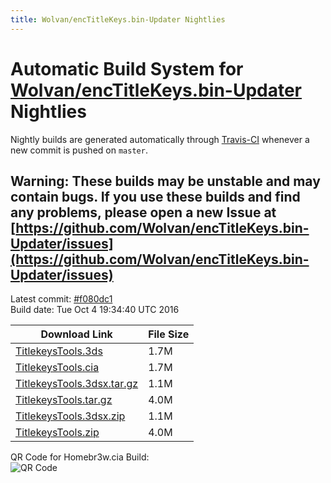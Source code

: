```yaml
---
title: Wolvan/encTitleKeys.bin-Updater Nightlies
---
```

# Automatic Build System for [Wolvan/encTitleKeys.bin-Updater](https://github.com/Wolvan/encTitleKeys.bin-Updater) Nightlies

Nightly builds are generated automatically through [Travis-CI](https://travis-ci.org/) whenever a new commit is pushed on `master`.

## Warning: These builds may be unstable and may contain bugs. If you use these builds and find any problems, please open a new Issue at [https://github.com/Wolvan/encTitleKeys.bin-Updater/issues](https://github.com/Wolvan/encTitleKeys.bin-Updater/issues)

Latest commit: [#f080dc1](https://github.com/Wolvan/encTitleKeys.bin-Updater/commit/f080dc14384b245f140cb2f0461246cc4c3c0da8)<br>
Build date: Tue Oct  4 19:34:40 UTC 2016

| Download Link | File Size |
|---------------|-----------|
| [TitlekeysTools.3ds](https://Wolvan.github.io/encTitleKeys.bin-Updater/build/TitlekeysTools.3ds) | 1.7M |
| [TitlekeysTools.cia](https://Wolvan.github.io/encTitleKeys.bin-Updater/build/TitlekeysTools.cia) | 1.7M |
| [TitlekeysTools.3dsx.tar.gz](https://Wolvan.github.io/encTitleKeys.bin-Updater/build/TitlekeysTools.3dsx.tar.gz) | 1.1M |
| [TitlekeysTools.tar.gz](https://Wolvan.github.io/encTitleKeys.bin-Updater/build/TitlekeysTools.tar.gz) | 4.0M |
| [TitlekeysTools.3dsx.zip](https://Wolvan.github.io/encTitleKeys.bin-Updater/build/TitlekeysTools.3dsx.zip) | 1.1M |
| [TitlekeysTools.zip](https://Wolvan.github.io/encTitleKeys.bin-Updater/build/TitlekeysTools.zip) | 4.0M |

QR Code for Homebr3w.cia Build:<br>![QR Code](https://Wolvan.github.io/encTitleKeys.bin-Updater/build/QRCode.jpg)

